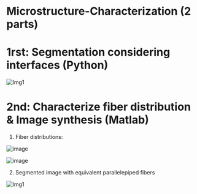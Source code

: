 # Microstructure-Characterization (2 parts)

# 1rst: Segmentation considering interfaces (Python)

![Img1](https://user-images.githubusercontent.com/78222574/122573489-2368da00-d04f-11eb-9ba1-1d015dda411f.PNG)

# 2nd: Characterize fiber distribution & Image synthesis (Matlab)

1. Fiber distributions:

![image](https://user-images.githubusercontent.com/78222574/122572949-8b6af080-d04e-11eb-9d69-3e31361caa20.png)

![image](https://user-images.githubusercontent.com/78222574/122572998-99207600-d04e-11eb-8a3d-9ae8213690c0.png)

2. Segmented image with equivalent  parallelepiped fibers

![Img1](https://user-images.githubusercontent.com/78222574/122573937-6925a280-d04f-11eb-9839-80b32ba873fc.PNG)

